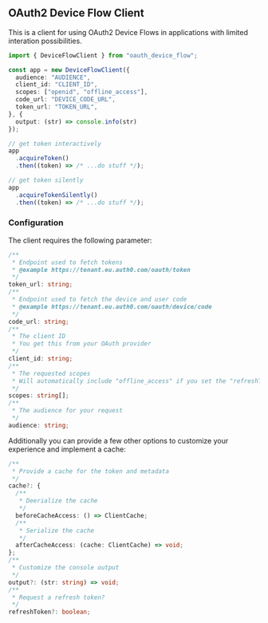## OAuth2 Device Flow Client

This is a client for using OAuth2 Device Flows in applications with limited interation possibilities.

```typescript
import { DeviceFlowClient } from "oauth_device_flow";

const app = new DeviceFlowClient({
  audience: "AUDIENCE",
  client_id: "CLIENT_ID",
  scopes: ["openid", "offline_access"],
  code_url: "DEVICE_CODE_URL",
  token_url: "TOKEN_URL",
}, {
  output: (str) => console.info(str)
});

// get token interactively
app
  .acquireToken()
  .then((token) => /* ...do stuff */);

// get token silently
app
  .acquireTokenSilently()
  .then((token) => /* ...do stuff */);

```

### Configuration

The client requires the following parameter:

```typescript
/**
 * Endpoint used to fetch tokens
 * @example https://tenant.eu.auth0.com/oauth/token
 */
token_url: string;
/**
 * Endpoint used to fetch the device and user code
 * @example https://tenant.eu.auth0.com/oauth/device/code
 */
code_url: string;
/**
 * The client ID
 * You get this from your OAuth provider
 */
client_id: string;
/**
 * The requested scopes
 * Will automatically include "offline_access" if you set the "refreshToken" option
 */
scopes: string[];
/**
 * The audience for your request
 */
audience: string;
```

Additionally you can provide a few other options to customize your experience and implement a cache:

```typescript
/**
 * Provide a cache for the token and metadata
 */
cache?: {
  /**
   * Deerialize the cache
   */
  beforeCacheAccess: () => ClientCache;
  /**
   * Serialize the cache
   */
  afterCacheAccess: (cache: ClientCache) => void;
};
/**
 * Customize the console output
 */
output?: (str: string) => void;
/**
 * Request a refresh token?
 */
refreshToken?: boolean;
```
